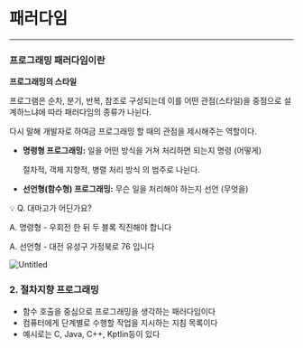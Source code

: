 # 패러다임

---

### 프로그래밍 패러다임이란

**프로그래밍의 스타일**

프로그램은 순차, 분기, 반복, 참조로 구성되는데 이를 어떤 관점(스타일)을 중점으로 설계하느냐에 따라 패러다임의 종류가 나뉜다.

다시 말해 개발자로 하여금 프로그래밍 할 때의 관점을 제시해주는 역할이다.

- **명령형 프로그래밍:** 일을 어떤 방식을 거쳐 처리하면 되는지 명령 (어떻게)
    
    절차적, 객체 지향적, 병렬 처리 방식 의 범주로 나뉜다.
    
- **선언형(함수형) 프로그래밍:** 무슨 일을 처리해야 하는지 선언 (무엇을)

<aside>
💡 Q. 대마고가 어딘가요?

A. 명령형 - 우회전 한 뒤 두 블록 직진해야 합니다

A. 선언형 - 대전 유성구 가정북로 76 입니다

</aside>

![Untitled](%E1%84%91%E1%85%A2%E1%84%85%E1%85%A5%E1%84%83%E1%85%A1%E1%84%8B%E1%85%B5%E1%86%B7%20787c4ed942604f7696b043386dcbf4e6/Untitled.png)

### 2. 절차지향 프로그래밍

- 함수 호출을 중심으로 프로그래밍을 생각하는 패러다임이다
- 컴퓨터에게 단계별로 수행할 작업을 지시하는 지침 목록이다
- 예시로는 C, Java, C++, Kptlin등이 있다